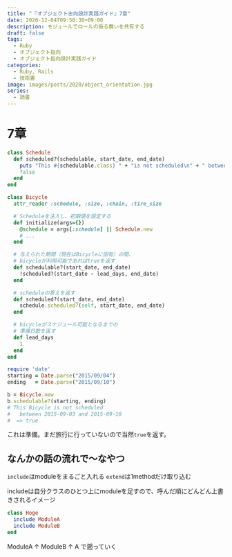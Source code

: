 ```yaml
---
title: "『オブジェクト志向設計実践ガイド』7章"
date: 2020-12-04T09:50:30+09:00
description: モジュールでロールの振る舞いを共有する
draft: false
tags:
  - Ruby
  - オブジェクト指向
  - オブジェクト指向設計実践ガイド
categories:
  - Ruby, Rails
  - 技術書
image: images/posts/2020/object_orientation.jpg
series:
  - 読書
---
```


# 7章

```rb
class Schedule
  def scheduled?(schedulable, start_date, end_date)
    puts "This #{schedulable.class} " + "is not scheduled\n" + " between #{start_date} and #{end_date}"
    false
  end
end

class Bicycle
  attr_reader :schedule, :size, :chain, :tire_size

  # Scheduleを注入し、初期値を設定する
  def initialize(args={})
    @schedule = args[:schedule] || Schedule.new
    # ...
  end

  # 与えられた期間（現在はBicycleに固有）の間、
  # bicycleが利用可能であればtrueを返す
  def schedulable?(start_date, end_date)
    !scheduled?(start_date - lead_days, end_date)
  end

  # scheduleの答えを返す
  def scheduled?(start_date, end_date)
    schedule.scheduled?(self, start_date, end_date)
  end

  # bicycleがスケジュール可能となるまでの
  # 準備日数を返す
  def lead_days
    1
  end
end

require 'date'
starting = Date.parse("2015/09/04")
ending   = Date.parse("2015/09/10")

b = Bicycle.new
b.schedulable?(starting, ending)
# This Bicycle is not scheduled
#   between 2015-09-03 and 2015-09-10
#  => true
```

これは準備。まだ旅行に行っていないので当然`true`を返す。

## なんかの話の流れで〜なやつ

`include`はmoduleをまるごと入れる
`extend`は1methodだけ取り込む

includeは自分クラスのひとつ上にmoduleを足すので、呼んだ順にどんどん上書きされるイメージ

```rb
class Hoge
  include ModuleA
  include ModuleB
end
```

ModuleA
↑
ModuleB
↑
A
で遡っていく
